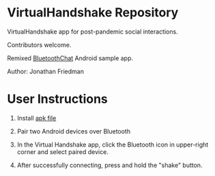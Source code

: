 VirtualHandshake Repository
===============================

VirtualHandshake app for post-pandemic social interactions.

Contributors welcome.

Remixed [BluetoothChat](https://github.com/android/connectivity-samples/tree/master/BluetoothChat) Android sample app.

Author:
Jonathan Friedman

User Instructions
===============================
1. Install [apk file](https://github.com/jonbenfri/virtual-handshake/blob/master/android/Application/release/Application-release.apk?raw=true)

1. Pair two Android devices over Bluetooth

1. In the Virtual Handshake app, click the Bluetooth icon in upper-right corner and select paired device.

1. After successfully connecting, press and hold the "shake" button.

